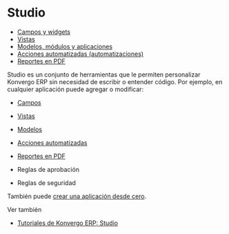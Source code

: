 # Studio

  * [Campos y widgets](studio/fields)
  * [Vistas](studio/views)
  * [Modelos, módulos y aplicaciones](studio/models_modules_apps)
  * [Acciones automatizadas (automatizaciones)](studio/automated_actions)
  * [Reportes en PDF](studio/pdf_reports)

Studio es un conjunto de herramientas que le permiten personalizar Konvergo ERP sin
necesidad de escribir o entender código. Por ejemplo, en cualquier aplicación
puede agregar o modificar:

  * [Campos](studio/fields)

  * [Vistas](studio/views)

  * [Modelos](studio/models_modules_apps)

  * [Acciones automatizadas](studio/automated_actions)

  * [Reportes en PDF](studio/pdf_reports)

  * Reglas de aprobación

  * Reglas de seguridad

También puede [crear una aplicación desde
cero](studio/models_modules_apps).

<div class="alert alert-secondary">
<p class="alert-title">
Ver también</p><ul>
<li><p><a href="https://www.odoo.com/slides/studio-31">Tutoriales de Konvergo ERP: Studio</a></p></li>
</ul>
</div>

